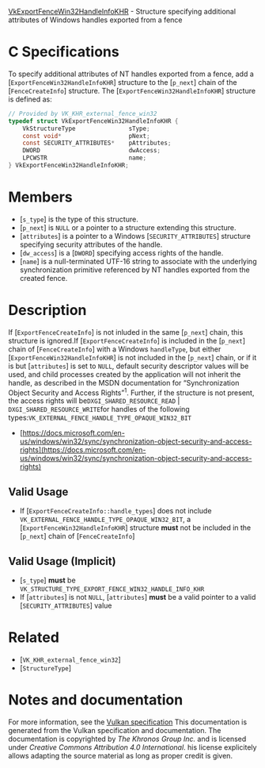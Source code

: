 [VkExportFenceWin32HandleInfoKHR](https://www.khronos.org/registry/vulkan/specs/1.3-extensions/man/html/VkExportFenceWin32HandleInfoKHR.html) - Structure specifying additional attributes of Windows handles exported from a fence

# C Specifications
To specify additional attributes of NT handles exported from a fence, add a
[`ExportFenceWin32HandleInfoKHR`] structure to the [`p_next`] chain of
the [`FenceCreateInfo`] structure.
The [`ExportFenceWin32HandleInfoKHR`] structure is defined as:
```c
// Provided by VK_KHR_external_fence_win32
typedef struct VkExportFenceWin32HandleInfoKHR {
    VkStructureType               sType;
    const void*                   pNext;
    const SECURITY_ATTRIBUTES*    pAttributes;
    DWORD                         dwAccess;
    LPCWSTR                       name;
} VkExportFenceWin32HandleInfoKHR;
```

# Members
- [`s_type`] is the type of this structure.
- [`p_next`] is `NULL` or a pointer to a structure extending this structure.
- [`attributes`] is a pointer to a Windows [`SECURITY_ATTRIBUTES`] structure specifying security attributes of the handle.
- [`dw_access`] is a [`DWORD`] specifying access rights of the handle.
- [`name`] is a null-terminated UTF-16 string to associate with the underlying synchronization primitive referenced by NT handles exported from the created fence.

# Description
If [`ExportFenceCreateInfo`] is not inluded in the same [`p_next`]
chain, this structure is ignored.If [`ExportFenceCreateInfo`] is included in the [`p_next`] chain of
[`FenceCreateInfo`] with a Windows `handleType`, but either
[`ExportFenceWin32HandleInfoKHR`] is not included in the [`p_next`]
chain, or if it is but [`attributes`] is set to `NULL`, default security
descriptor values will be used, and child processes created by the
application will not inherit the handle, as described in the MSDN
documentation for “Synchronization Object Security and Access Rights”<sup>1</sup>.
Further, if the structure is not present, the access rights will be`DXGI_SHARED_RESOURCE_READ` | `DXGI_SHARED_RESOURCE_WRITE`for handles of the following types:`VK_EXTERNAL_FENCE_HANDLE_TYPE_OPAQUE_WIN32_BIT`
* [https://docs.microsoft.com/en-us/windows/win32/sync/synchronization-object-security-and-access-rights](https://docs.microsoft.com/en-us/windows/win32/sync/synchronization-object-security-and-access-rights)

## Valid Usage
-    If [`ExportFenceCreateInfo::handle_types`] does not include `VK_EXTERNAL_FENCE_HANDLE_TYPE_OPAQUE_WIN32_BIT`, a [`ExportFenceWin32HandleInfoKHR`] structure  **must**  not be included in the [`p_next`] chain of [`FenceCreateInfo`]

## Valid Usage (Implicit)
-  [`s_type`] **must**  be `VK_STRUCTURE_TYPE_EXPORT_FENCE_WIN32_HANDLE_INFO_KHR`
-    If [`attributes`] is not `NULL`, [`attributes`] **must**  be a valid pointer to a valid [`SECURITY_ATTRIBUTES`] value

# Related
- [`VK_KHR_external_fence_win32`]
- [`StructureType`]

# Notes and documentation
For more information, see the [Vulkan specification](https://www.khronos.org/registry/vulkan/specs/1.3-extensions/html/vkspec.html)
This documentation is generated from the Vulkan specification and documentation.
The documentation is copyrighted by *The Khronos Group Inc.* and is licensed under *Creative Commons Attribution 4.0 International*.
his license explicitely allows adapting the source material as long as proper credit is given.
        